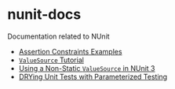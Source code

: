 # nunit-docs

Documentation related to NUnit

* [Assertion Constraints Examples](nunit3-assertion-constraints.md)
* [`ValueSource` Tutorial](valuesource-tutorial.md)
* [Using a Non-Static `ValueSource` in NUnit 3](static-valuesource-workaround.md)
* [DRYing Unit Tests with Parameterized Testing](nunit-parameterized-testing-dry.md)
